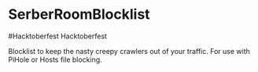 # SerberRoomBlocklist

#Hacktoberfest Hacktoberfest

Blocklist to keep the nasty creepy crawlers out of your traffic. For use with PiHole or Hosts file blocking. 
